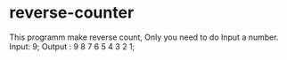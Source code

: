 # reverse-counter
This programm make reverse count,  Only you need to do Input a number.
Input:  9;
Output :  9  8 7 6 5 4 3 2 1;

